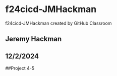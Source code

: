 # f24cicd-JMHackman
f24cicd-JMHackman created by GitHub Classroom


## Jeremy Hackman
## 12/2/2024
##Project 4-5
